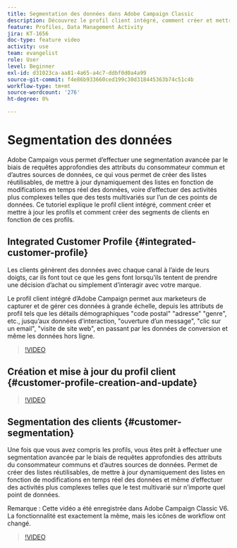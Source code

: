 ```yaml
---
title: Segmentation des données dans Adobe Campaign Classic
description: Découvrez le profil client intégré, comment créer et mettre à jour les profils et comment créer des segments de clients en fonction de ces profils.
feature: Profiles, Data Management Activity
jira: KT-1656
doc-type: feature video
activity: use
team: evangelist
role: User
level: Beginner
exl-id: d31023ca-aa81-4a65-a4c7-ddbf0d0a4a99
source-git-commit: f4e86b933660ced199c30d318445363b74c51c4b
workflow-type: tm+mt
source-wordcount: '276'
ht-degree: 0%

---
```


# Segmentation des données

Adobe Campaign vous permet d’effectuer une segmentation avancée par le biais de requêtes approfondies des attributs du consommateur commun et d’autres sources de données, ce qui vous permet de créer des listes réutilisables, de mettre à jour dynamiquement des listes en fonction de modifications en temps réel des données, voire d’effectuer des activités plus complexes telles que des tests multivariés sur l’un de ces points de données. Ce tutoriel explique le profil client intégré, comment créer et mettre à jour les profils et comment créer des segments de clients en fonction de ces profils.

## Integrated Customer Profile {#integrated-customer-profile}

Les clients génèrent des données avec chaque canal à l’aide de leurs doigts, car ils font tout ce que les gens font lorsqu’ils tentent de prendre une décision d’achat ou simplement d’interagir avec votre marque.

Le profil client intégré d’Adobe Campaign permet aux marketeurs de capturer et de gérer ces données à grande échelle, depuis les attributs de profil tels que les détails démographiques &quot;code postal&quot; &quot;adresse&quot; &quot;genre&quot;, etc., jusqu’aux données d’interaction, &quot;ouverture d’un message&quot;, &quot;clic sur un email&quot;, &quot;visite de site web&quot;, en passant par les données de conversion et même les données hors ligne.

>[!VIDEO](https://video.tv.adobe.com/v/23629?quality=12&learn=on)

## Création et mise à jour du profil client {#customer-profile-creation-and-update}

>[!VIDEO](https://video.tv.adobe.com/v/23632?quality=12&learn=on)

## Segmentation des clients  {#customer-segmentation}

Une fois que vous avez compris les profils, vous êtes prêt à effectuer une segmentation avancée par le biais de requêtes approfondies des attributs du consommateur communs et d’autres sources de données. Permet de créer des listes réutilisables, de mettre à jour dynamiquement des listes en fonction de modifications en temps réel des données et même d’effectuer des activités plus complexes telles que le test multivarié sur n’importe quel point de données.

Remarque : Cette vidéo a été enregistrée dans Adobe Campaign Classic V6. La fonctionnalité est exactement la même, mais les icônes de workflow ont changé.

>[!VIDEO](https://video.tv.adobe.com/v/23635?quality=12&learn=on)

